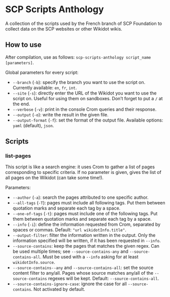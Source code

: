 # SCP Scripts Anthology
A collection of the scripts used by the French branch of SCP Foundation to collect data on the SCP websites or other Wikidot wikis.

## How to use
After compilation, use as follows: `scp-scripts-anthology script_name [parameters]`.

Global parameters for every script:
* `--branch` (`-b`): specify the branch you want to use the script on. Currently available: `en`, `fr`, `int`.
* `--site` (`-s`): directly enter the URL of the Wikidot you want to use the script on. Useful for using them on sandboxes. Don’t forget to put a `/` at the end.
* `--verbose` (`-v`): print in the console Crom queries and their response.
* `--output` (`-o`): write the result in the given file.
* `--output-format` (`-f`): set the format of the output file. Available options: `yaml` (default), `json`.

## Scripts
### list-pages
This script is like a search engine: it uses Crom to gather a list of pages corresponding to specific criteria. If no parameter is given, gives the list of all pages on the Wikidot (can take some time!).

Parameters:
* `--author` (`-a`): search the pages attributed to one specific author.
* `--all-tags` (`-T`): pages must include all following tags. Put them between quotation marks and separate each tag by a space.
* `--one-of-tags` (`-t`): pages must include one of the following tags. Put them between quotation marks and separate each tag by a space.
* `--info` (`-i`): define the information requested from Crom, separated by spaces or commas. Default: `"url wikidotInfo.title"`.
* `--output-filter`: filter the information written in the output. Only the information specified will be written, if it has been requested in `--info`.
* `--source-contains`: keep the pages that matches the given regex. Can be used multiple times; see `--source-contains-any` and `--source-contains-all`. Must be used with a `--info` asking for at least `wikidotInfo.source`.
* `--source-contains--any` and `--source-contains-all`: set the source content filter to any/all. Pages whose source matches any/all of the `--source-contains` regexes will be kept. Default: `--source-contains-all`.
* `--source-contains-ignore-case`: ignore the case for all `--source-contains`. Not activated by default.